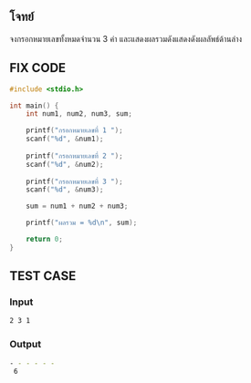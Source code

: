 ## โจทย์
จงกรอกหมายเลขทั้งหมดจำนวน 3 ค่า และแสดงผลรวมดังแสดงดังผลลัพธ์ด้านล่าง

## FIX CODE
```c++
#include <stdio.h>

int main() {
    int num1, num2, num3, sum;

    printf("กรอกหมายเลขที่ 1 ");
    scanf("%d", &num1);
    
    printf("กรอกหมายเลขที่ 2 ");
    scanf("%d", &num2);
    
    printf("กรอกหมายเลขที่ 3 ");
    scanf("%d", &num3);

    sum = num1 + num2 + num3;

    printf("ผลรวม = %d\n", sum);

    return 0;
}
```

## TEST CASE
### Input
```bash
2 3 1
```
### Output
```bash
- - - - - -
 6
```